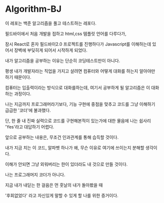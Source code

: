 # Algorithm-BJ

이 레포는 백준 알고리즘을 풀고 테스트하는 레포다.

필드바이에서 처음 개발을 접하고 html,css 템플릿 언어를 다루다가,

잠시 React로 혼자 필드바이2.0 프로젝트를 진행하다가 Javascript를 이해하는데 있어서 장벽에 부딪히게 되어서 시작하게 되었다.

내가 알고리즘을 공부하는 이유는 단순히 코딩테스트만이 아니다.

평생 내가 개발자라는 직업을 가지고 살려면 컴퓨터와 어떻게 대화를 하는지 알아야만 하기 때문이다.

컴퓨터는 입출력이라는 방식으로 대화를하는데, 여기서 공부하게 될 알고리즘은 이 대화하는 과정이다.

나는 지금까지 프로그래머라기보다, 기능 구현에 중점을 맞추고 코드를 그냥 이해하기 급급한 '코더'에 불과했다.

단, 한 줄 내 진짜 실력으로 코드를 구현해본적이 있는가에 대한 물음에 나는 쉽사리 'Yes'라고 대답하기 어렵다.

앞으로 공부하는 내용은, 무조건 인과관계를 통해 습득할 것이다.

내가 지금 치는 이 코드, 알파벳 하나가 왜, 무슨 이유로 여기에 쓰이는지 분해할 생각이다.

이해가 안되면 그냥 외워버리는 한이 있더라도 내 것으로 만들 것이다.

나는 프로그래머지 코더가 아니다.

지금 내가 내딛는 한 걸음은 먼 훗날의 내가 돌아봤을 때

'후회없었다' 라고 자신있게 말할 수 있게 할 나를 위한 증거이다.